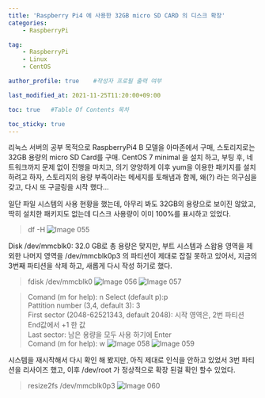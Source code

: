 ```yaml
---
title: 'Raspberry Pi4 에 사용한 32GB micro SD CARD 의 디스크 확장'
categories:
    - RaspberryPi

tag:
    - RaspberryPi
    - Linux
    - CentOS

author_profile: true    #작성자 프로필 출력 여부

last_modified_at: 2021-11-25T11:20:00+09:00

toc: true   #Table Of Contents 목차 

toc_sticky: true
---
```



리눅스 서버의 공부 목적으로 RaspberryPi4 B 모델을 아마존에서 구매, 스토리지로는 32GB 용량의 micro SD Card를 구매.
CentOS 7 minimal 을 설치 하고, 부팅 후, 네트워크까지 문제 없이 진행을 마치고, 의기 양양하게 이후 yum을 이용한 패키지를 설치 하려고 하자,
스토리지의 용량 부족이라는 메세지를 토해냄과 함께, 왜(?) 라는 의구심을 갖고, 다시 또 구글링을 시작 했다...


일단 파일 시스템의 사용 현황을 했는데, 아무리 봐도 32GB의 용량으로 보이진 않았고, 딱히 설치한 패키지도 없는데 디스크 사용량이 이미 100%를 표시하고 있었다.



> df -H
![Image 055](https://user-images.githubusercontent.com/42788315/143250815-f4895d56-173e-481f-afa3-622b1d71941a.png)


Disk /dev/mmcblk0: 32.0 GB로 총 용량은 맞지만, 부트 시스템과 스왑용 영역을 제외한 나머지 영역을 /dev/mmcblk0p3 의 파티션이 제대로 잡질 못하고 있어서, 지금의 3번째 파티션을 삭제 하고, 새롭게 다시 작성 하기로 했다.


> fdisk /dev/mmcblk0
![Image 056](https://user-images.githubusercontent.com/42788315/143250825-a7ae9f41-aa35-4016-9d5d-feae4ab2bc7f.png)
![Image 057](https://user-images.githubusercontent.com/42788315/143250832-73ac1bd0-7320-4467-b276-dd7ac11e3d3d.png)
  
  

> Comand (m for help): n
Select (default p):p  
Pattition number (3,4, default 3): 3  
First sector (2048-62521343, default 2048): 시작 영역은, 2번 파티션 End값에서 +1 한 값  
Last sector: 남은 용량을 모두 사용 하기에 Enter  
Comand (m for help): w
![Image 058](https://user-images.githubusercontent.com/42788315/143250839-919ca522-999e-4c86-8c2a-ae766faeee51.png)
![Image 059](https://user-images.githubusercontent.com/42788315/143250854-a7c3dd02-02fa-4162-9810-1a2e081ad741.png)


시스템을 재시작해서 다시 확인 해 봤지만, 아직 제대로 인식을 안하고 있었서 3번 파티션을 리사이즈 했고, 이후 /dev/root 가 정상적으로 확장 된걸 확인 할수 있었다.


> resize2fs /dev/mmcblk0p3
![Image 060](https://user-images.githubusercontent.com/42788315/143250863-543de59f-be3e-4eb1-8415-eda276cce11c.png)
